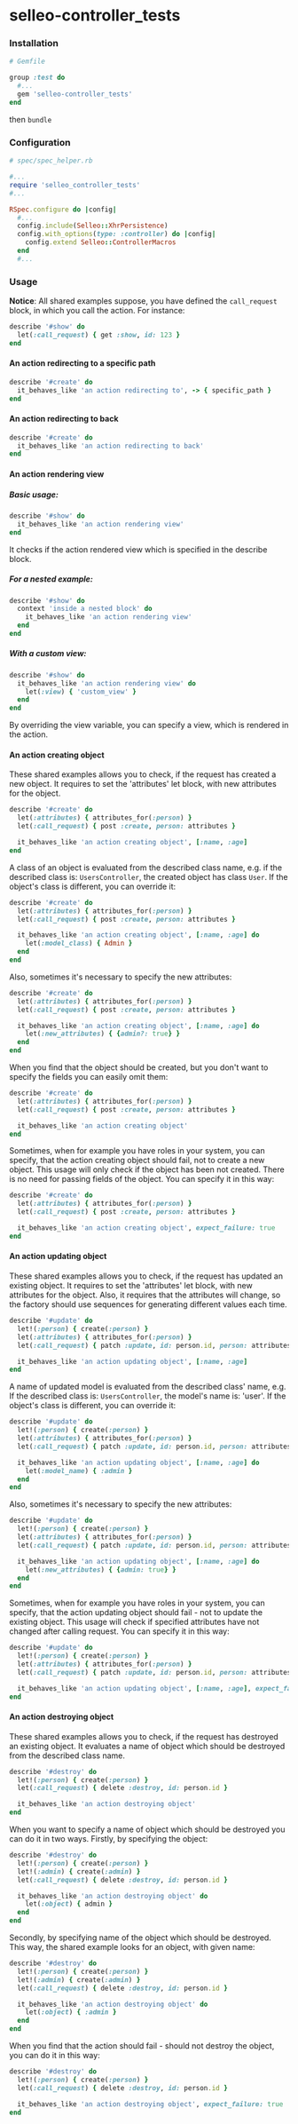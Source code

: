 # selleo-controller_tests

### Installation

```ruby
# Gemfile

group :test do
  #...
  gem 'selleo-controller_tests'
end
```

then `bundle`

### Configuration

```ruby
# spec/spec_helper.rb

#...
require 'selleo_controller_tests'
#...

RSpec.configure do |config|
  #...
  config.include(Selleo::XhrPersistence)
  config.with_options(type: :controller) do |config|
    config.extend Selleo::ControllerMacros
  end
  #...
```

### Usage

**Notice**: All shared examples suppose, you have defined the `call_request` block, in which you call the action.
For instance:

```ruby
describe '#show' do
  let(:call_request) { get :show, id: 123 }
end
```

#### An action redirecting to a specific path

```ruby
describe '#create' do
  it_behaves_like 'an action redirecting to', -> { specific_path }
end
```

#### An action redirecting to back

```ruby
describe '#create' do
  it_behaves_like 'an action redirecting to back'
end
```

#### An action rendering view

##### Basic usage:

```ruby
describe '#show' do
  it_behaves_like 'an action rendering view'
end
```

It checks if the action rendered view which is specified in the describe block.

##### For a nested example:

```ruby
describe '#show' do
  context 'inside a nested block' do
    it_behaves_like 'an action rendering view'
  end
end
```

##### With a custom view:

```ruby
describe '#show' do
  it_behaves_like 'an action rendering view' do
    let(:view) { 'custom_view' }
  end
end
```

By overriding the view variable, you can specify a view, which is rendered in the action.

#### An action creating object

These shared examples allows you to check, if the request has created a new object.
It requires to set the 'attributes' let block, with new attributes for the object.

```ruby
describe '#create' do
  let(:attributes) { attributes_for(:person) }
  let(:call_request) { post :create, person: attributes }

  it_behaves_like 'an action creating object', [:name, :age]
end
```

A class of an object is evaluated from the described class name, e.g.
if the described class is: `UsersController`, the created object has class `User`.
If the object's class is different, you can override it:

```ruby
describe '#create' do
  let(:attributes) { attributes_for(:person) }
  let(:call_request) { post :create, person: attributes }

  it_behaves_like 'an action creating object', [:name, :age] do
    let(:model_class) { Admin }
  end
end
```

Also, sometimes it's necessary to specify the new attributes:

```ruby
describe '#create' do
  let(:attributes) { attributes_for(:person) }
  let(:call_request) { post :create, person: attributes }

  it_behaves_like 'an action creating object', [:name, :age] do
    let(:new_attributes) { {admin?: true} }
  end
end
```

When you find that the object should be created, but you don't want to specify the fields you can easily omit them:

```ruby
describe '#create' do
  let(:attributes) { attributes_for(:person) }
  let(:call_request) { post :create, person: attributes }

  it_behaves_like 'an action creating object'
end
```

Sometimes, when for example you have roles in your system, you can specify, that the action creating object should fail,
not to create a new object. This usage will only check if the object has been not created. There is no need for passing fields of the object.
You can specify it in this way:

```ruby
describe '#create' do
  let(:attributes) { attributes_for(:person) }
  let(:call_request) { post :create, person: attributes }

  it_behaves_like 'an action creating object', expect_failure: true
end
```

#### An action updating object

These shared examples allows you to check, if the request has updated an existing object.
It requires to set the 'attributes' let block, with new attributes for the object.
Also, it requires that the attributes will change, so the factory should use sequences for generating different values each time.

```ruby
describe '#update' do
  let!(:person) { create(:person) }
  let(:attributes) { attributes_for(:person) }
  let(:call_request) { patch :update, id: person.id, person: attributes }

  it_behaves_like 'an action updating object', [:name, :age]
end
```

A name of updated model is evaluated from the described class' name, e.g.
If the described class is: `UsersController`, the model's name is: 'user'.
If the object's class is different, you can override it:

```ruby
describe '#update' do
  let!(:person) { create(:person) }
  let(:attributes) { attributes_for(:person) }
  let(:call_request) { patch :update, id: person.id, person: attributes }

  it_behaves_like 'an action updating object', [:name, :age] do
    let(:model_name) { :admin }
  end
end
```

Also, sometimes it's necessary to specify the new attributes:

```ruby
describe '#update' do
  let!(:person) { create(:person) }
  let(:attributes) { attributes_for(:person) }
  let(:call_request) { patch :update, id: person.id, person: attributes }

  it_behaves_like 'an action updating object', [:name, :age] do
    let(:new_attributes) { {admin: true} }
  end
end
```

Sometimes, when for example you have roles in your system, you can specify,
that the action updating object should fail - not to update the existing object.
This usage will check if specified attributes have not changed after calling request.
You can specify it in this way:

```ruby
describe '#update' do
  let!(:person) { create(:person) }
  let(:attributes) { attributes_for(:person) }
  let(:call_request) { patch :update, id: person.id, person: attributes }

  it_behaves_like 'an action updating object', [:name, :age], expect_failure: true
end
```

#### An action destroying object

These shared examples allows you to check, if the request has destroyed an existing object.
It evaluates a name of object which should be destroyed from the described class name.

```ruby
describe '#destroy' do
  let!(:person) { create(:person) }
  let(:call_request) { delete :destroy, id: person.id }

  it_behaves_like 'an action destroying object'
end
```

When you want to specify a name of object which should be destroyed you can do it in two ways.
Firstly, by specifying the object:

```ruby
describe '#destroy' do
  let!(:person) { create(:person) }
  let!(:admin) { create(:admin) }
  let(:call_request) { delete :destroy, id: person.id }

  it_behaves_like 'an action destroying object' do
    let(:object) { admin }
  end
end
```

Secondly, by specifying name of the object which should be destroyed. This way, the shared example looks for an object,
with given name:

```ruby
describe '#destroy' do
  let!(:person) { create(:person) }
  let!(:admin) { create(:admin) }
  let(:call_request) { delete :destroy, id: person.id }

  it_behaves_like 'an action destroying object' do
    let(:object) { :admin }
  end
end
```

When you find that the action should fail - should not destroy the object, you can do it in this way:

```ruby
describe '#destroy' do
  let!(:person) { create(:person) }
  let(:call_request) { delete :destroy, id: person.id }

  it_behaves_like 'an action destroying object', expect_failure: true
end
```
